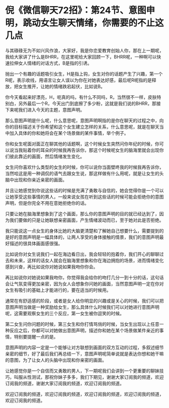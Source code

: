 # 倪《微信聊天72招》：第24节、意图申明，跳动女生聊天情绪，你需要的不止这几点

与其碌碌无为不如兴风作浪，大家好，我是你恋爱教育创始人你，那在上一期呢，我给大家讲了什么是BHRR，在这里呢给大家回顾一下，BHRR呢，一种啊可以快速拉伸女人情绪的对话方式，B是指的引诱。

抛出一个有趣的话题吸引女生，H是指上钩，女生对你的话题产生了兴趣，第一个R呢，表示收线，用语言让女人误以为你在对她表达好感，最后呢R呢指的是释放，把女生推开，让她的情绪跌宕起伏，比如说B。

你今天看起来好漂亮，H，呃真的吗，有什么不同吗，R，当然很不一样，皮肤特别白，另外最后一个R，今天出门到底擦了多少粉，这就是我们说的BHRR，那接下来呢我们进入今天的主题，意图声明。

那么意图声明是什么呢，什么意思呢，意图声明啊指的是你在聊天的过程之中，向你的目标描述关于你希望和这个女生建立怎样的关系，什么意思呢，就是在聊天当中加入具体的你和她将会在某个场景做的某件事情，举个例子。

你和女生呢面对面正在聊其他的话题啊，这个时候女生突然问你年纪的时候，你可以说当我贴着你的耳朵的时候我再告诉你，那这个时候呢女生的脑海里就会出现你们彼此靠近的画面，然后情绪发生变化。

女生问你喜欢什么类型的女生的时候，你可以说你当面壁咚我的时候我再告诉你，当然哈这是用一种调侃的语气去跟女生说，那这样做有什么用呢，就是让女生的头脑中出现和你亲近亲密的画面。

并且让她感觉到你说这些话的时候是充满了勇敢与自信的，她会觉得你是一个可以让她享受这些事情的男人，一般来说女孩在听到这些话的时候可能会拒绝你的意图声明，但是你完全不用在意她拒绝你的话。

只要让她在脑海里想象到了这个画面，那么你的意图声明的目的就已经达到了，因为我们要做的只是让她联想亲密画面，产生情绪波动而已，至于她对此是否拒绝。

我只能说这一点女生的身体比她的大脑更清楚和了解她自己想要什么，需要提到的是好的意图声明是一幅具体的，让两人享受的身体接触的情景，我们的意图声明最好描述的很具体画面感很强。

比如说你对女生说我们一起在海边看日出，我会轻轻的抱着你，我们开心的聊聊过去和未来，这样的话女人就会在脑海里想象和你在海边拥抱的场景，进而情绪变化感到兴奋，再比如说你对她说如果我吻你你会。

再比如说你对她说如果我吻你，你觉得我会给你的吻打几分一到十分的话，这句话会让气氛变得更加亲密，因为女人会想象你问她的画面，当然意图声明一定在你对女生有吸引的基础上才能进行的，要在适当的时候用。

通常在有舒适感的阶段，或者是女人给你明显的兴趣或是关心的时候，我们可以把意图声明当做是一种奖励给女生，那么具体什么时候我们可以对她进行意图声明呢，这需要观察女生的三个反应，第一女生被你逗笑的时候。

第二女生问你问题的时候，第三女生和你打情骂俏的时候，当女生出现以上任意一种反应之后，你都可以对她做出意图声明，描述你和她在某个场景做某件亲近的事情，特别要提醒一点的是。

意图声明的内容一定是一个能够让对方联想到画面的双方互动的过程，多叙述细节亲密的细节，好了最后我们再总结一下，意图声明呢简单说就是表达你想和她干嘛的意图，为了让女人的头脑中出现和你亲密的画面。

让她感觉你是一个自信而又勇敢的男人，下一期呢我们会讲到一个更重要的聊妹技巧，叫服从性测试，那祝你妹子多多，我们下期见，谢谢大家订阅我的频道，欢迎订阅我的频道，谢谢大家订阅我的频道，欢迎订阅我的频道。

欢迎订阅我的频道，欢迎订阅我的频道，欢迎订阅我的频道，欢迎订阅我的频道，欢迎订阅我的频道。